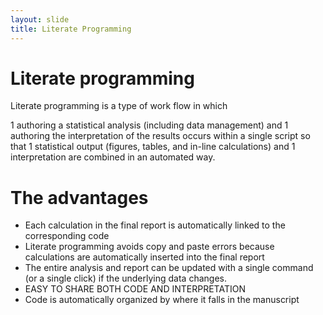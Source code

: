 ```yaml
---
layout: slide
title: Literate Programming
---
```


# Literate programming

Literate programming is a type of work flow in which

1 authoring a statistical analysis (including data management) and
1 authoring the interpretation of the results
occurs within a single script so that
1 statistical output (figures, tables, and in-line calculations) and
1 interpretation
are combined in an automated way.

# The advantages
* Each calculation in the final report is automatically linked to the corresponding code
* Literate programming avoids copy and paste errors because calculations are automatically inserted into the final report
* The entire analysis and report can be updated with a single command (or a single click) if the underlying data changes.
* EASY TO SHARE BOTH CODE AND INTERPRETATION
* Code is automatically organized by where it falls in the manuscript
